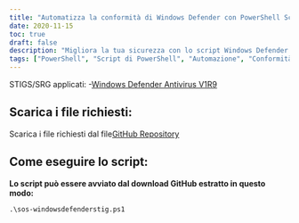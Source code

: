 ```yaml
---
title: "Automatizza la conformità di Windows Defender con PowerShell Script"
date: 2020-11-15
toc: true
draft: false
description: "Migliora la tua sicurezza con lo script Windows Defender STIG PowerShell, che automatizza la conformità alle linee guida STIG di Windows Defender Antivirus V1R9."
tags: ["PowerShell", "Script di PowerShell", "Automazione", "Conformità", "Squadra blu", "Script di Windows Defender STIG", "Difensore di Windows", "Rafforzamento di Windows Defender", "Windows Defender STIG", "Difensore SIG", "Sicurezza", "Sicurezza informatica", "STIG", "Sicurezza di Windows", "Windows Antivirus", "Windows Scripting", "Automazione Windows", "Indurimento di Windows", "Automazione di Windows Defender", "Conformità a Windows Defender"]
---
```

 STIGS/SRG applicati:
-[Windows Defender Antivirus V1R9](https://dl.dod.cyber.mil/wp-content/uploads/stigs/zip/U_MS_Windows_Defender_Antivirus_V1R9_STIG.zip)

## Scarica i file richiesti:

Scarica i file richiesti dal file[GitHub Repository](https://github.com/simeononsecurity/Windows-Defender-STIG-Script)

## Come eseguire lo script:

**Lo script può essere avviato dal download GitHub estratto in questo modo:**
```
.\sos-windowsdefenderstig.ps1
```
